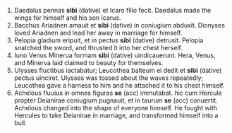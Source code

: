 1. Daedalus pennas **sibi** (dative) et Icaro filio fecit. Daedalus made the wings for himself and his son Icarus. 
2. Bacchus Ariadnen amauit et **sibi** (dative) in coniugium abduxit. Dionyses loved Ariadnen and lead her away in marriage for himself.
3. Pelopia gladium eripuit, et in pectus **sibi** (dative) detrusit. Pelopia snatched the sword, and thrusted it into her chest herself.  
4. Iuno Venus Minerua formam **sibi** (dative) uindicauerunt. Hera, Venus, and Minerva laid claimed to beauty for themselves. 
5. Ulysses fluctibus iactabatur; Leucothea balteum ei dedit et **sibi** (dative) pectus uinciret. Ulysses was tossed about the waves repeatedly; Leucothea gave a harness to him and he attached it to his chest himself.  
6. Achelous fluuius in omnes figuras **se** (acc) immutabat. hic cum Hercule propter Deianirae coniugium pugnauit, et in taurum **se** (acc) conuertit. Achelous changed into the shape of everyone himself. He fought with Hercules to take Deianirae in marriage, and transformed himself into a bull.  
